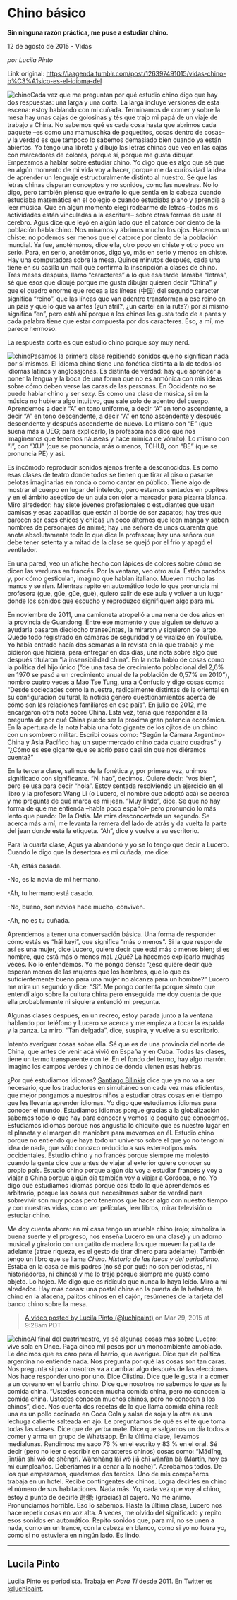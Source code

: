 # Chino básico

**Sin ninguna razón práctica, me puse a estudiar chino.**

12 de agosto de 2015 - Vidas

_por Lucila Pinto_

Link original: https://laagenda.tumblr.com/post/126397491015/vidas-chino-b%C3%A1sico-es-el-idioma-del

![chino](https://64.media.tumblr.com/83fd4419713088eaacb8eb4f482adfdd/tumblr_inline_p7splg1XUa1t6q87u_500.jpg)Cada vez que me preguntan por qué estudio chino digo que hay dos respuestas: una larga y una corta. La larga incluye versiones de esta escena: estoy hablando con mi cuñada. Terminamos de comer y sobre la mesa hay unas cajas de golosinas y tés que trajo mi papá de un viaje de trabajo a China. No sabemos qué es cada cosa hasta que abrimos cada paquete –es como una mamuschka de paquetitos, cosas dentro de cosas– y la verdad es que tampoco lo sabemos demasiado bien cuando ya están abiertos. Yo tengo una libreta y dibujo las letras chinas que veo en las cajas con marcadores de colores, porque sí, porque me gusta dibujar. Empezamos a hablar sobre estudiar chino. Yo digo que es algo que sé que en algún momento de mi vida voy a hacer, porque me da curiosidad la idea de aprender un lenguaje estructuralmente distinto al nuestro. Sé que las letras chinas disparan conceptos y no sonidos, como las nuestras. No lo digo, pero también pienso que extraño lo que sentía en la cabeza cuando estudiaba matemática en el colegio o cuando estudiaba piano y aprendía a leer música. Que en algún momento elegí rodearme de letras –todas mis actividades están vinculadas a la escritura– sobre otras formas de usar el cerebro. Agus dice que leyó en algún lado que el catorce por ciento de la población habla chino. Nos miramos y abrimos mucho los ojos. Hacemos un chiste: no podemos ser menos que el catorce por ciento de la población mundial. Ya fue, anotémonos, dice ella, otro poco en chiste y otro poco en serio. Pará, en serio, anotémonos, digo yo, más en serio y menos en chiste. Hay una computadora sobre la mesa. Quince minutos después, cada una tiene en su casilla un mail que confirma la inscripción a clases de chino. Tres meses después, llamo “caracteres” a lo que esa tarde llamaba “letras”, sé que esos que dibujé porque me gusta dibujar quieren decir “China” y que el cuadro enorme que rodea a las líneas (中国) del segundo caracter significa “reino”, que las líneas que van adentro transforman a ese reino en un país y que lo que va antes (¿un atril?, ¿un cartel en la ruta?) por sí mismo significa “en”, pero está ahí porque a los chinos les gusta todo de a pares y cada palabra tiene que estar compuesta por dos caracteres. Eso, a mí, me parece hermoso.


La respuesta corta es que estudio chino porque soy muy nerd.

![chino](https://64.media.tumblr.com/83fd4419713088eaacb8eb4f482adfdd/tumblr_inline_p7splg1XUa1t6q87u_500.jpg)Pasamos la primera clase repitiendo sonidos que no significan nada por sí mismos. El idioma chino tiene una fonética distinta a la de todos los idiomas latinos y anglosajones. Es distinta de verdad: hay que aprender a poner la lengua y la boca de una forma que no es armónica con mis ideas sobre cómo deben verse las caras de las personas. En Occidente no se puede hablar chino y ser sexy. Es como una clase de música, si en la música no hubiera algo intuitivo, que sale solo de adentro del cuerpo. Aprendemos a decir “A” en tono uniforme, a decir “A” en tono ascendente, a decir “A” en tono descendente, a decir “A” en tono ascendente y después descendente y después ascendente de nuevo. Lo mismo con “E” (que suena más a UEG; para explicarlo, la profesora nos dice que nos imaginemos que tenemos náuseas y hace mímica de vómito). Lo mismo con “I”, con “XU” (que se pronuncia, más o menos, TCHU), con “BE” (que se pronuncia PE) y así. 


Es incómodo reproducir sonidos ajenos frente a desconocidos. Es como esas clases de teatro donde todos se tienen que tirar al piso o pasarse pelotas imaginarias en ronda o como cantar en público. Tiene algo de mostrar el cuerpo en lugar del intelecto, pero estamos sentados en pupitres y en el ámbito aséptico de un aula con olor a marcador para pizarra blanca. Miro alrededor: hay siete jóvenes profesionales o estudiantes que usan camisas y esas zapatillas que están al borde de ser zapatos; hay tres que parecen ser esos chicos y chicas un poco alternos que leen manga y saben nombres de personajes de animé; hay una señora de unos cuarenta que anota absolutamente todo lo que dice la profesora; hay una señora que debe tener setenta y a mitad de la clase se quejó por el frío y apagó el ventilador. 


En una pared, veo un afiche hecho con lápices de colores sobre cómo se dicen las verduras en francés. Por la ventana, veo otro aula. Están parados y, por cómo gesticulan, imagino que hablan italiano. Mueven mucho las manos y se ríen. Mientras repito en automático todo lo que pronuncia mi profesora (gue, gúe, gǔe, guè), quiero salir de ese aula y volver a un lugar donde los sonidos que escucho y reproduzco signifiquen algo para mí.


En noviembre de 2011, una camioneta atropelló a una nena de dos años en la provincia de Guandong. Entre ese momento y que alguien se detuvo a ayudarla pasaron dieciocho transeúntes, la miraron y siguieron de largo. Quedó todo registrado en cámaras de seguridad y se viralizó en YouTube. Yo había entrado hacía dos semanas a la revista en la que trabajo y me pidieron que hiciera, para entregar en dos días, una nota sobre algo que después titularon “la insensibilidad china”. En la nota hablo de cosas como la política del hijo único (“de una tasa de crecimiento poblacional del 2,6% en 1970 se pasó a un crecimiento anual de la población de 0,57% en 2010”), nombro cuatro veces a Mao Tse Tung, una a Confucio y digo cosas como: “Desde sociedades como la nuestra, radicalmente distintas de la oriental en su configuración cultural, la noticia generó cuestionamientos acerca de cómo son las relaciones familiares en ese país”. 
En julio de 2012, me encargaron otra nota sobre China. Esta vez, tenía que responder a la pregunta de por qué China puede ser la próxima gran potencia económica. En la apertura de la nota había una foto gigante de los ojitos de un chino con un sombrero militar. Escribí cosas como: “Según la Cámara Argentino-China y Asia Pacífico hay un supermercado chino cada
cuatro cuadras” y “¿Cómo es ese gigante que se abrió paso casi sin que nos diéramos cuenta?”


En la tercera clase, salimos de la fonética y, por primera vez, unimos significado con significante. “Ni hao”, decimos. Quiere decir: “vos bien”, pero se usa para decir “hola”. Estoy sentada resolviendo un ejercicio en el libro y la profesora Wang Li (o Lucero, el nombre que adoptó acá) se acerca y me pregunta de qué marca es mi jean. “Muy lindo”, dice. Se que no hay forma de que me entienda –habla poco español– pero pronuncio lo más lento que puedo: De la Ostia. Me mira desconcertada un segundo. Se acerca más a mí, me levanta la remera del lado de atrás y da vuelta la parte del jean donde está la etiqueta. “Ah”, dice y vuelve a su escritorio.


Para la cuarta clase, Agus ya abandonó y yo se lo tengo que decir a Lucero. Cuando le digo que la desertora es mi cuñada, me dice:
  
-Ah, estás casada.
  
-No, es la novia de mi hermano.
  
-Ah, tu hermano está casado.
  
-No, bueno, son novios hace mucho, conviven.
  
-Ah, no es tu cuñada.

Aprendemos a tener una conversación básica. Una forma de responder cómo estás es “hái keyi”, que significa “más o menos”. Si la que responde así es una mujer, dice Lucero, quiere decir que está más o menos bien; si es hombre, que está más o menos mal. ¿Qué? La hacemos explicarlo muchas veces. No lo entendemos. Yo me pongo densa: “¿eso quiere decir que esperan menos de las mujeres que los hombres, que lo que es suficientemente bueno para una mujer no alcanza para un hombre?” Lucero me mira un segundo y dice: “Sí”. Me pongo contenta porque siento que entendí algo sobre la cultura china pero enseguida me doy cuenta de que ella probablemente ni siquiera entendió mi pregunta. 


Algunas clases después, en un recreo, estoy parada junto a la ventana hablando por teléfono y Lucero se acerca y me empieza a tocar la espalda y la panza. La miro. “Tan delgada”, dice, suspira, y vuelve a su escritorio.


Intento averiguar cosas sobre ella. Sé que es de una provincia del norte de China, que antes de venir acá vivió en España y en Cuba. Todas las clases, tiene un termo transparente con té. En el fondo del termo, hay algo marrón. Imagino los campos verdes y chinos de dónde vienen esas hebras.


¿Por qué estudiamos idiomas?  [Santiago Bilinkis](http://bilinkis.com/2013/07/tendra-sentido-que-los-ninos-estudien-idiomas-hoy-en-dia/) dice que ya no va a ser necesario, que los traductores en simultáneo son cada vez más eficientes, que mejor pongamos a nuestros niños a estudiar otras cosas en el tiempo que les llevaría aprender idiomas.
Yo digo que estudiamos idiomas para conocer el mundo. Estudiamos idiomas porque gracias a la globalización sabemos todo lo que hay para conocer y vemos lo poquito que conocemos. Estudiamos idiomas porque nos angustia lo chiquito que es nuestro lugar en el planeta y el margen de maniobra para movernos en él. Estudio chino porque no entiendo que haya todo un universo sobre el que yo no tengo ni idea de nada, que sólo conozco reducido a sus estereotipos más occidentales. Estudio chino y no francés porque siempre me molestó cuando la gente dice que antes de viajar al exterior quiere conocer su propio país. Estudio chino porque algún día voy a estudiar francés y voy a viajar a China porque algún día también voy a viajar a Córdoba, o no. 
Yo digo que estudiamos idiomas porque casi todo lo que aprendemos es arbitrario, porque las cosas que necesitamos saber de verdad para sobrevivir son muy pocas pero tenemos que hacer algo con nuestro tiempo y con nuestras vidas, como ver películas, leer libros, mirar televisión o estudiar chino.


Me doy cuenta ahora: en mi casa tengo un mueble chino (rojo; simboliza la buena suerte y el progreso, nos enseña Lucero en una clase) y un adorno musical y giratorio con un gatito de madera los que mueven la patita de adelante (atrae riqueza, es el gesto de tirar dinero para adelante). También tengo un libro que se llama *China. Historia de las ideas y del periodismo.* Estaba en la casa de mis padres (no sé por qué: no son periodistas, ni historiadores, ni chinos) y me lo traje porque siempre me gustó como objeto. Lo hojeo. Me digo que es ridículo que nunca lo haya leído. Miro a mi alrededor. Hay más cosas: una postal china en la puerta de la heladera, té chino en la alacena, palitos chinos en el cajón, resúmenes de la tarjeta del banco chino sobre la mesa.



>   [A video posted by Lucila Pinto (@luchipaint)](https://instagram.com/p/00X3RJmZ0V/) on Mar 29, 2015 at 9:28am PDT
> 
> 

  


![chino](https://64.media.tumblr.com/4ec2fdcb4d713035f9ed1daccc17b43f/tumblr_inline_p7splhWXb81t6q87u_250.jpg)Al final del cuatrimestre, ya sé algunas cosas más sobre Lucero: vive sola en Once. Paga cinco mil pesos por un monoambiente amoblado. Le decimos que es caro para el barrio, que averigue. Dice que de política argentina no entiende nada. Nos pregunta por qué las cosas son tan caras. Nos pregunta si para nosotros va a cambiar algo después de las elecciones. Nos hace responder uno por uno. Dice Clistina. Dice que le gusta ir a comer a un coreano en el barrio chino. Dice que nosotros no sabemos lo que es la comida china. “Ustedes conocen mucha comida china, pero no conocen la comida china. Ustedes conocen muchos chinos, pero no conocen a los chinos”, dice. Nos cuenta dos recetas de lo que llama comida china real: una es un pollo cocinado en Coca Cola y salsa de soja y la otra es una lechuga caliente salteada en ajo. Le preguntamos de qué es el té que toma todas las clases. Dice que de yerba mate. Dice que salgamos un día todos a comer y arma un grupo de Whatsapp. En la última clase, llevamos medialunas.
Rendimos: me saco 76 % en el escrito y 83 % en el oral. Sé decir (pero no leer o escribir en caracteres chinos) cosas como: “Mǎdīng, jīntiān shì wǒ de shēngrì. Wǎnshàng lái wǒ jiā chī wǎnfàn bǎ (Martín, hoy es mi cumpleaños. Deberíamos ir a cenar a la noche)”. Aprobamos todos. De los que empezamos, quedamos dos tercios. Uno de mis compañeros trabaja en un hotel. Recibe contingentes de chinos. Logra decirles en chino el número de sus habitaciones. Nada más. Yo, cada vez que voy al chino, estoy a punto de decirle 谢谢; (gracias) al cajero. No me animo. Pronunciamos horrible. Eso lo sabemos. Hasta la última clase, Lucero nos hace repetir cosas en voz alta. A veces, me olvido del significado y repito esos sonidos en automático. Repito sonidos que, para mí, no se unen a nada, como en un trance, con la cabeza en blanco, como si yo no fuera yo, como si no estuviera en ningún lado. Es lindo.



---

 Lucila Pinto
-------------

Lucila Pinto es periodista. Trabaja en *Para Ti* desde 2011. En Twitter es [@luchipaint](http://www.twitter.com/luchipaint).

